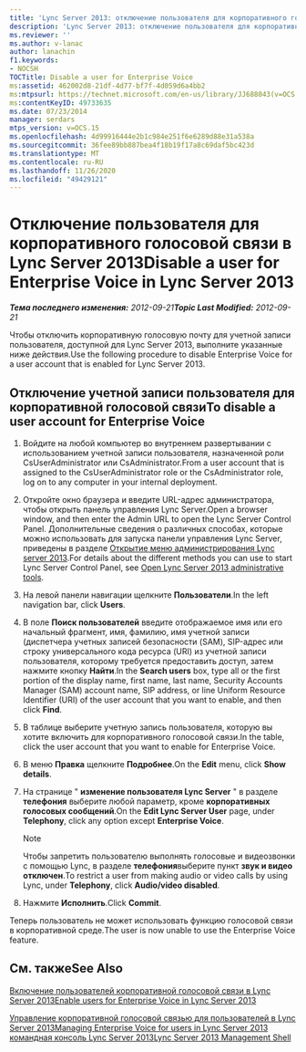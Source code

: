 ```yaml
---
title: 'Lync Server 2013: отключение пользователя для корпоративного голосовой связи'
description: 'Lync Server 2013: отключение пользователя для корпоративного голосовой связи.'
ms.reviewer: ''
ms.author: v-lanac
author: lanachin
f1.keywords:
- NOCSH
TOCTitle: Disable a user for Enterprise Voice
ms:assetid: 462002d8-21df-4d77-bf7f-4d059d6a4bb2
ms:mtpsurl: https://technet.microsoft.com/en-us/library/JJ688043(v=OCS.15)
ms:contentKeyID: 49733635
ms.date: 07/23/2014
manager: serdars
mtps_version: v=OCS.15
ms.openlocfilehash: 4d99916444e2b1c984e251f6e6289d88e31a538a
ms.sourcegitcommit: 36fee89bb887bea4f18b19f17a8c69daf5bc423d
ms.translationtype: MT
ms.contentlocale: ru-RU
ms.lasthandoff: 11/26/2020
ms.locfileid: "49429121"
---
```

# <a name="disable-a-user-for-enterprise-voice-in-lync-server-2013"></a><span data-ttu-id="8445a-103">Отключение пользователя для корпоративного голосовой связи в Lync Server 2013</span><span class="sxs-lookup"><span data-stu-id="8445a-103">Disable a user for Enterprise Voice in Lync Server 2013</span></span>

<div data-xmlns="http://www.w3.org/1999/xhtml">

<div class="topic" data-xmlns="http://www.w3.org/1999/xhtml" data-msxsl="urn:schemas-microsoft-com:xslt" data-cs="https://msdn.microsoft.com/">

<div data-asp="https://msdn2.microsoft.com/asp">



</div>

<div id="mainSection">

<div id="mainBody"><span data-ttu-id="8445a-104">

<span> </span></span><span class="sxs-lookup"><span data-stu-id="8445a-104">

<span> </span></span></span>

<span data-ttu-id="8445a-105">_**Тема последнего изменения:** 2012-09-21_</span><span class="sxs-lookup"><span data-stu-id="8445a-105">_**Topic Last Modified:** 2012-09-21_</span></span>

<span data-ttu-id="8445a-106">Чтобы отключить корпоративную голосовую почту для учетной записи пользователя, доступной для Lync Server 2013, выполните указанные ниже действия.</span><span class="sxs-lookup"><span data-stu-id="8445a-106">Use the following procedure to disable Enterprise Voice for a user account that is enabled for Lync Server 2013.</span></span>

<div>

## <a name="to-disable-a-user-account-for-enterprise-voice"></a><span data-ttu-id="8445a-107">Отключение учетной записи пользователя для корпоративной голосовой связи</span><span class="sxs-lookup"><span data-stu-id="8445a-107">To disable a user account for Enterprise Voice</span></span>

1.  <span data-ttu-id="8445a-108">Войдите на любой компьютер во внутреннем развертывании с использованием учетной записи пользователя, назначенной роли CsUserAdministrator или CsAdministrator.</span><span class="sxs-lookup"><span data-stu-id="8445a-108">From a user account that is assigned to the CsUserAdministrator role or the CsAdministrator role, log on to any computer in your internal deployment.</span></span>

2.  <span data-ttu-id="8445a-109">Откройте окно браузера и введите URL-адрес администратора, чтобы открыть панель управления Lync Server.</span><span class="sxs-lookup"><span data-stu-id="8445a-109">Open a browser window, and then enter the Admin URL to open the Lync Server Control Panel.</span></span> <span data-ttu-id="8445a-110">Дополнительные сведения о различных способах, которые можно использовать для запуска панели управления Lync Server, приведены в разделе [Открытие меню администрирования Lync server 2013](lync-server-2013-open-lync-server-administrative-tools.md).</span><span class="sxs-lookup"><span data-stu-id="8445a-110">For details about the different methods you can use to start Lync Server Control Panel, see [Open Lync Server 2013 administrative tools](lync-server-2013-open-lync-server-administrative-tools.md).</span></span>

3.  <span data-ttu-id="8445a-111">На левой панели навигации щелкните **Пользователи**.</span><span class="sxs-lookup"><span data-stu-id="8445a-111">In the left navigation bar, click **Users**.</span></span>

4.  <span data-ttu-id="8445a-112">В поле **Поиск пользователей** введите отображаемое имя или его начальный фрагмент, имя, фамилию, имя учетной записи (диспетчера учетных записей безопасности (SAM), SIP-адрес или строку универсального кода ресурса (URI) из учетной записи пользователя, которому требуется предоставить доступ, затем нажмите кнопку **Найти**.</span><span class="sxs-lookup"><span data-stu-id="8445a-112">In the **Search users** box, type all or the first portion of the display name, first name, last name, Security Accounts Manager (SAM) account name, SIP address, or line Uniform Resource Identifier (URI) of the user account that you want to enable, and then click **Find**.</span></span>

5.  <span data-ttu-id="8445a-113">В таблице выберите учетную запись пользователя, которую вы хотите включить для корпоративного голосовой связи.</span><span class="sxs-lookup"><span data-stu-id="8445a-113">In the table, click the user account that you want to enable for Enterprise Voice.</span></span>

6.  <span data-ttu-id="8445a-114">В меню **Правка** щелкните **Подробнее**.</span><span class="sxs-lookup"><span data-stu-id="8445a-114">On the **Edit** menu, click **Show details**.</span></span>

7.  <span data-ttu-id="8445a-115">На странице " **изменение пользователя Lync Server** " в разделе **телефония** выберите любой параметр, кроме **корпоративных голосовых сообщений**.</span><span class="sxs-lookup"><span data-stu-id="8445a-115">On the **Edit Lync Server User** page, under **Telephony**, click any option except **Enterprise Voice**.</span></span>
    
    <div>
    

    > [!NOTE]  
    > <span data-ttu-id="8445a-116">Чтобы запретить пользователю выполнять голосовые и видеозвонки с помощью Lync, в разделе <STRONG>телефония</STRONG>выберите пункт <STRONG>звук и видео отключен</STRONG>.</span><span class="sxs-lookup"><span data-stu-id="8445a-116">To restrict a user from making audio or video calls by using Lync, under <STRONG>Telephony</STRONG>, click <STRONG>Audio/video disabled</STRONG>.</span></span>

    
    </div>

8.  <span data-ttu-id="8445a-117">Нажмите **Исполнить**.</span><span class="sxs-lookup"><span data-stu-id="8445a-117">Click **Commit**.</span></span>

<span data-ttu-id="8445a-118">Теперь пользователь не может использовать функцию голосовой связи в корпоративной среде.</span><span class="sxs-lookup"><span data-stu-id="8445a-118">The user is now unable to use the Enterprise Voice feature.</span></span>

</div>

<div>

## <a name="see-also"></a><span data-ttu-id="8445a-119">См. также</span><span class="sxs-lookup"><span data-stu-id="8445a-119">See Also</span></span>


[<span data-ttu-id="8445a-120">Включение пользователей корпоративной голосовой связи в Lync Server 2013</span><span class="sxs-lookup"><span data-stu-id="8445a-120">Enable users for Enterprise Voice in Lync Server 2013</span></span>](lync-server-2013-enable-users-for-enterprise-voice.md)  


[<span data-ttu-id="8445a-121">Управление корпоративной голосовой связью для пользователей в Lync Server 2013</span><span class="sxs-lookup"><span data-stu-id="8445a-121">Managing Enterprise Voice for users in Lync Server 2013</span></span>](lync-server-2013-managing-enterprise-voice-for-users.md)  
[<span data-ttu-id="8445a-122">командная консоль Lync Server 2013</span><span class="sxs-lookup"><span data-stu-id="8445a-122">Lync Server 2013 Management Shell</span></span>](lync-server-2013-lync-server-management-shell.md)  
  

<span data-ttu-id="8445a-123"></div>

</div>

<span> </span>

</div>

</div>

</span><span class="sxs-lookup"><span data-stu-id="8445a-123"></div>

</div>

<span> </span>

</div>

</div>

</span></span></div>


